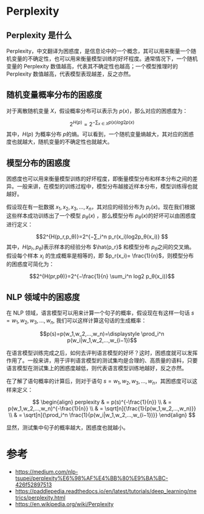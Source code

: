 # Perplexity

## Perplexity 是什么

Perplexity，中文翻译为困惑度，是信息论中的一个概念，其可以用来衡量一个随机变量的不确定性，也可以用来衡量模型训练的好坏程度。通常情况下，一个随机变量的 Perplexity 数值越高，代表其不确定性也越高；一个模型推理时的 Perplexity 数值越高，代表模型表现越差，反之亦然。

## 随机变量概率分布的困惑度

对于离散随机变量 $X$​，假设概率分布可以表示为 $p(x)$​​​，那么对应的困惑度为：

$$ 2^{H(p)}=2^{−\sum_{x \in X} p(x)log2p(x)} $$
其中，$H(p)$ 为概率分布 $p$ ​​的熵。可以看到，一个随机变量熵越大，其对应的困惑度也就越大，随机变量的不确定性也就越大。

## 模型分布的困惑度

困惑度也可以用来衡量模型训练的好坏程度，即衡量模型分布和样本分布之间的差异。一般来讲，在模型的训练过程中，模型分布越接近样本分布，模型训练得也就越好。

假设现在有一批数据 $x_1,x_2,x_3,...,x_n$，其对应的经验分布为 $p_r(x)$。现在我们根据这些样本成功训练出了一个模型 $p_θ(x)$
，那么模型分布 $p_θ(x)$ ​​​​的好坏可以由困惑度进行定义： 

$$2^{H(p_r,p_θ)}=2^{−∑_i^n p_r(x_i)log2p_θ(x_i)} $$ 其中，$H(p_r,p_θ)$ ​表示样本的经验分布 $\hat{p_r}$ 和模型分布 $p_θ$ ​之间的交叉熵。假设每个样本 $x_i$ 的生成概率是相等的，即 $p_r(x_i)= \frac{1}{n}$，则模型分布的困惑度可简化为：

$$2^{H(pr,pθ)}=2^{−\frac{1}{n} \sum_i^n log2 p_θ(x_i)}$$

## NLP 领域中的困惑度

在 NLP 领域，语言模型可以用来计算一个句子的概率，假设现在有这样一句话 $s=w_1,w_2,w_3,...,w_n$​​​​​​, 我们可以这样计算这句话的生成概率：

$$p(s)=p(w_1,w_2,...,w_n)=\displaystyle \prod_i^n p(w_i|w_1,w_2,...,w_{i−1})$$
 
在语言模型训练完成之后，如何去评判语言模型的好坏？这时，困惑度就可以发挥作用了。一般来讲，用于评判语言模型的测试集均是合理的、高质量的语料，只要语言模型在测试集上的困惑度越低，则代表语言模型训练地越好，反之亦然。

在了解了语句概率的计算后，则对于语句 $s=w_1,w_2,w_3,...,w_n$​​，其困惑度可以这样来定义：

$$
\begin{align}
perplexity & = p(s)^{-\frac{1}{n}} \\
& = p(w_1,w_2,...,w_n)^{-\frac{1}{n}} \\
& = \sqrt[n]{\frac{1}{p(w_1,w_2,...,w_n)}} \\
& = \sqrt[n]{\prod_i^n \frac{1}{p(w_i|w_1,w_2,...,w_{i−1})}}
\end{align}
$$

显然，测试集中句子的概率越大，困惑度也就越小。



# 参考
- https://medium.com/nlp-tsupei/perplexity%E6%98%AF%E4%BB%80%E9%BA%BC-426f52897513
- https://paddlepedia.readthedocs.io/en/latest/tutorials/deep_learning/metrics/perplexity.html
- https://en.wikipedia.org/wiki/Perplexity